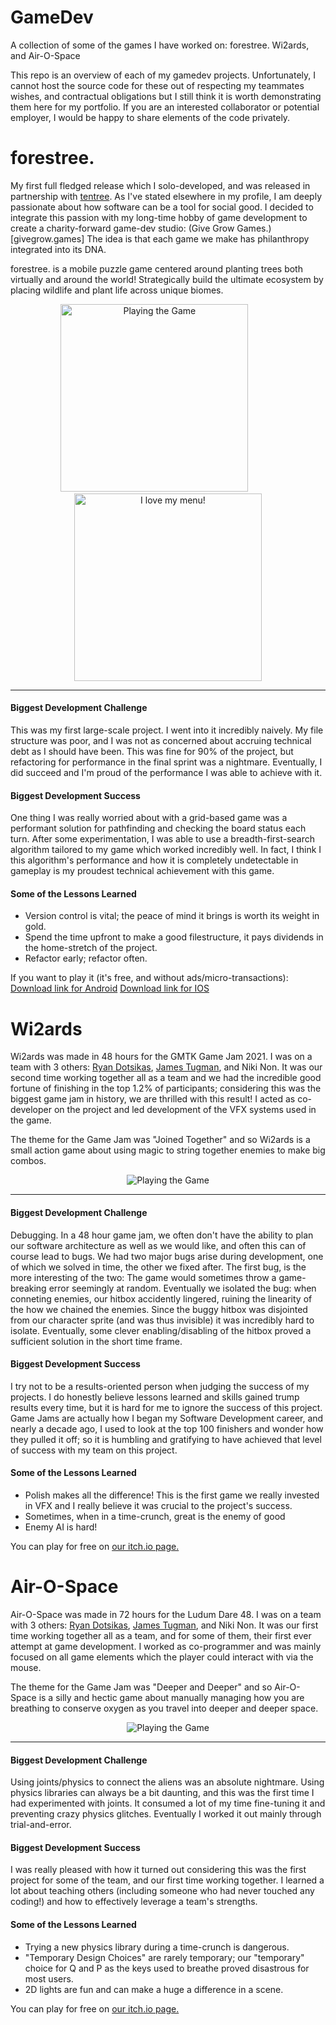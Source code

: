 # GameDev
A collection of some of the games I have worked on: forestree. Wi2ards, and Air-O-Space

This repo is an overview of each of my gamedev projects. Unfortunately, I cannot host the source code for these out of respecting my teammates wishes, and contractual obligations but I still think it is worth demonstrating them here for my portfolio. If you are an interested collaborator or potential employer, I would be happy to share elements of the code privately.

# forestree.
My first full fledged release which I solo-developed, and was released in partnership with [tentree](https://www.tentree.com/).
As I've stated elsewhere in my profile, I am deeply passionate about how software can be a tool for social good. I decided to integrate this passion with my long-time hobby of game development to create a charity-forward game-dev studio: (Give Grow Games.)[givegrow.games] The idea is that each game we make has philanthropy integrated into its DNA.

forestree. is a mobile puzzle game centered around planting trees both virtually and around the world! Strategically build the ultimate ecosystem by placing wildlife and plant life across unique biomes.

<p align="center">
    <img src="Images/forestree/forestree_forest.gif" alt="Playing the Game" width="300"/>
    &nbsp;&nbsp;&nbsp;&nbsp;&nbsp;&nbsp;&nbsp;&nbsp;&nbsp;&nbsp;
    <img src="Images/forestree/forestree_menu.gif" alt="I love my menu!" width="300"/>
</p>

---
#### Biggest Development Challenge
This was my first large-scale project. I went into it incredibly naively. My file structure was poor, and I was not as concerned about accruing technical debt as I should have been. This was fine for 90% of the project, but refactoring for performance in the final sprint was a nightmare. Eventually, I did succeed and I'm proud of the performance I was able to achieve with it.

#### Biggest Development Success
One thing I was really worried about with a grid-based game was a performant solution for pathfinding and checking the board status each turn. After some experimentation, I was able to use a breadth-first-search algorithm tailored to my game which worked incredibly well. In fact, I think I this algorithm's performance and how it is completely undetectable in gameplay is my proudest technical achievement with this game.

#### Some of the Lessons Learned
* Version control is vital; the peace of mind it brings is worth its weight in gold.
* Spend the time upfront to make a good filestructure, it pays dividends in the home-stretch of the project.
* Refactor early; refactor often.

If you want to play it (it's free, and without ads/micro-transactions):
[Download link for Android](https://play.google.com/store/apps/details?id=com.GiveGrowGames.forestree_release)
[Download link for IOS](https://apps.apple.com/us/app/forestree/id1582491164?itscg=30200&itsct=apps_box_promote_link)

# Wi2ards
Wi2ards was made in 48 hours for the GMTK Game Jam 2021. I was on a team with 3 others: [Ryan Dotsikas](https://github.com/RyanDotsikas), [James Tugman](https://www.jtugman.com/), and Niki Non. It was our second time working together all as a team and we had the incredible good fortune of finishing in the top 1.2% of participants; considering this was the biggest game jam in history, we are thrilled with this result! I acted as co-developer on the project and led development of the VFX systems used in the game.

The theme for the Game Jam was "Joined Together" and so Wi2ards is a small action game about using magic to string together enemies to make big combos.

<p align="center">
    <img src="Images/Wi2ards/wi2ard.gif" alt="Playing the Game"/>
</p>

---

#### Biggest Development Challenge
Debugging. In a 48 hour game jam, we often don't have the ability to plan our software architecture as well as we would like, and often this can of course lead to bugs. We had two major bugs arise during development, one of which we solved in time, the other we fixed after. The first bug, is the more interesting of the two: The game would sometimes throw a game-breaking error seemingly at random. Eventually we isolated the bug: when conneting enemies, our hitbox accidently lingered, ruining the linearity of the how we chained the enemies. Since the buggy hitbox was disjointed from our character sprite (and was thus invisible) it was incredibly hard to isolate. Eventually, some clever enabling/disabling of the hitbox proved a sufficient solution in the short time frame.

#### Biggest Development Success
I try not to be a results-oriented person when judging the success of my projects. I do honestly believe lessons learned and skills gained trump results every time, but it is hard for me to ignore the success of this project. Game Jams are actually how I began my Software Development career, and nearly a decade ago, I used to look at the top 100 finishers and wonder how they pulled it off; so it is humbling and gratifying to have achieved that level of success with my team on this project.

#### Some of the Lessons Learned
* Polish makes all the difference! This is the first game we really invested in VFX and I really believe it was crucial to the project's success.
* Sometimes, when in a time-crunch, great is the enemy of good
* Enemy AI is hard!

You can play for free on [our itch.io page.](https://ryandotsikas.itch.io/wi2ard)

# Air-O-Space
Air-O-Space was made in 72 hours for the Ludum Dare 48. I was on a team with 3 others: [Ryan Dotsikas](https://github.com/RyanDotsikas), [James Tugman](https://www.jtugman.com/), and Niki Non. It was our first time working together all as a team, and for some of them, their first ever attempt at game development. I worked as co-programmer and was mainly focused on all game elements which the player could interact with via the mouse.

The theme for the Game Jam was "Deeper and Deeper" and so Air-O-Space is a silly and hectic game about manually managing how you are breathing to conserve oxygen as you travel into deeper and deeper space.

<p align="center">
    <img src="Images/Air-O-Space/airo.gif" alt="Playing the Game"/>
</p>

---
#### Biggest Development Challenge
Using joints/physics to connect the aliens was an absolute nightmare. Using physics libraries can always be a bit daunting, and this was the first time I had experimented with joints. It consumed a lot of my time fine-tuning it and preventing crazy physics glitches. Eventually I worked it out mainly through trial-and-error.

#### Biggest Development Success
I was really pleased with how it turned out considering this was the first project for some of the team, and our first time working together. I learned a lot about teaching others (including someone who had never touched any coding!) and how to effectively leverage a team's strengths.

#### Some of the Lessons Learned
* Trying a new physics library during a time-crunch is dangerous.
* "Temporary Design Choices" are rarely temporary; our "temporary" choice for Q and P as the keys used to breathe proved disastrous for most users.
* 2D lights are fun and can make a huge a difference in a scene.


You can play for free on [our itch.io page.](https://zoarfy.itch.io/air-o-space)
